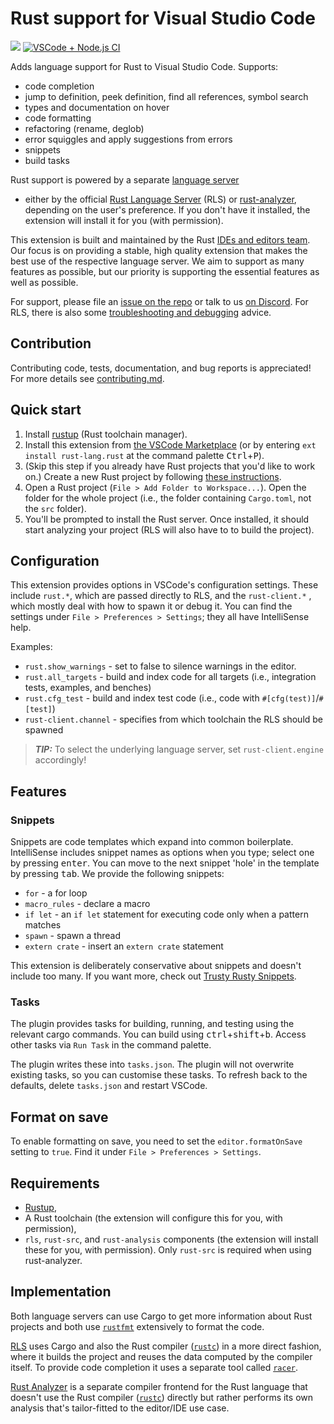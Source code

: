 # Rust support for Visual Studio Code

[![](https://vsmarketplacebadge.apphb.com/version/rust-lang.rust.svg)](https://marketplace.visualstudio.com/items?itemName=rust-lang.rust)
[![VSCode + Node.js CI](https://img.shields.io/github/workflow/status/rust-lang/rls-vscode/VSCode%20+%20Node.js%20CI.svg?logo=github)](https://github.com/rust-lang/rls-vscode/actions?query=workflow%3A%22VSCode+%2B+Node.js+CI%22)

Adds language support for Rust to Visual Studio Code. Supports:

* code completion
* jump to definition, peek definition, find all references, symbol search
* types and documentation on hover
* code formatting
* refactoring (rename, deglob)
* error squiggles and apply suggestions from errors
* snippets
* build tasks

Rust support is powered by a separate [language server](https://microsoft.github.io/language-server-protocol/overviews/lsp/overview/)
- either by the official [Rust Language Server](https://github.com/rust-lang/rls) (RLS) or
[rust-analyzer](https://github.com/rust-lang/rls), depending on the user's
preference. If you don't have it installed, the extension will install it for
you (with permission).

This extension is built and maintained by the Rust
[IDEs and editors team](https://www.rust-lang.org/en-US/team.html#Dev-tools-team).
Our focus is on providing
a stable, high quality extension that makes the best use of the respective language
server. We aim to support as many features as possible, but our priority is
supporting the essential features as well as possible.

For support, please file an
[issue on the repo](https://github.com/rust-lang/rls-vscode/issues/new)
or talk to us [on Discord](https://discordapp.com/invite/rust-lang).
For RLS, there is also some [troubleshooting and debugging](https://github.com/rust-lang/rls/blob/master/debugging.md) advice.

## Contribution

Contributing code, tests, documentation, and bug reports is appreciated! For
more details see [contributing.md](contributing.md).


## Quick start

1. Install [rustup](https://www.rustup.rs/) (Rust toolchain manager).
2. Install this extension from [the VSCode Marketplace](https://marketplace.visualstudio.com/items?itemName=rust-lang.rust)
  (or by entering `ext install rust-lang.rust` at the command palette <kbd>Ctrl</kbd>+<kbd>P</kbd>).
3. (Skip this step if you already have Rust projects that you'd like to work on.)
  Create a new Rust project by following [these instructions](https://doc.rust-lang.org/book/ch01-03-hello-cargo.html).
4. Open a Rust project (`File > Add Folder to Workspace...`). Open the folder for the whole
  project (i.e., the folder containing `Cargo.toml`, not the `src` folder).
5. You'll be prompted to install the Rust server. Once installed, it should start
  analyzing your project (RLS will also have to to build the project).


## Configuration

This extension provides options in VSCode's configuration settings. These
include `rust.*`, which are passed directly to RLS, and the `rust-client.*`
, which mostly deal with how to spawn it or debug it.
You can find the settings under `File > Preferences > Settings`; they all
have IntelliSense help.

Examples:

* `rust.show_warnings` - set to false to silence warnings in the editor.
* `rust.all_targets` - build and index code for all targets (i.e., integration tests, examples, and benches)
* `rust.cfg_test` - build and index test code (i.e., code with `#[cfg(test)]`/`#[test]`)
* `rust-client.channel` - specifies from which toolchain the RLS should be spawned

> **_TIP:_** To select the underlying language server, set `rust-client.engine` accordingly!

## Features

### Snippets

Snippets are code templates which expand into common boilerplate. IntelliSense
includes snippet names as options when you type; select one by pressing
<kbd>enter</kbd>. You can move to the next snippet 'hole' in the template by
pressing <kbd>tab</kbd>. We provide the following snippets:

* `for` - a for loop
* `macro_rules` - declare a macro
* `if let` - an `if let` statement for executing code only when a pattern matches
* `spawn` - spawn a thread
* `extern crate` - insert an `extern crate` statement

This extension is deliberately conservative about snippets and doesn't include
too many. If you want more, check out
[Trusty Rusty Snippets](https://marketplace.visualstudio.com/items?itemName=polypus74.trusty-rusty-snippets).

### Tasks

The plugin provides tasks for building, running, and testing using the relevant
cargo commands. You can build using <kbd>ctrl</kbd>+<kbd>shift</kbd>+<kbd>b</kbd>. Access other tasks via
`Run Task` in the command palette.

The plugin writes these into `tasks.json`. The plugin will not overwrite
existing tasks, so you can customise these tasks. To refresh back to the
defaults, delete `tasks.json` and restart VSCode.


## Format on save

To enable formatting on save, you need to set the `editor.formatOnSave` setting
to `true`. Find it under `File > Preferences > Settings`.


## Requirements

* [Rustup](https://www.rustup.rs/),
* A Rust toolchain (the extension will configure this for you, with permission),
* `rls`, `rust-src`, and `rust-analysis` components (the extension will install
  these for you, with permission). Only `rust-src` is required when using
  rust-analyzer.


## Implementation

Both language servers can use Cargo to get more information about Rust projects
and both use [`rustfmt`](https://github.com/rust-lang/rustfmt/) extensively to
format the code.

[RLS](https://github.com/rust-lang/rls) uses Cargo and also the Rust compiler
([`rustc`](https://github.com/rust-lang/rust/)) in a more direct fashion, where
it builds the project and reuses the data computed by the compiler itself. To
provide code completion it uses a separate tool called
[`racer`](https://github.com/racer-rust/racer).

[Rust Analyzer](https://github.com/rust-analyzer/rust-analyzer) is a separate
compiler frontend for the Rust language that doesn't use the Rust compiler
([`rustc`](https://github.com/rust-lang/rust/)) directly but rather performs its
own analysis that's tailor-fitted to the editor/IDE use case.
